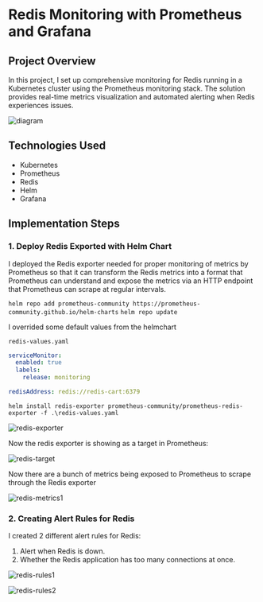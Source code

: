 # Redis Monitoring with Prometheus and Grafana

## Project Overview

In this project, I set up comprehensive monitoring for Redis running in a Kubernetes cluster using the Prometheus monitoring stack. The solution provides real-time metrics visualization and automated alerting when Redis experiences issues.

![diagram](https://github.com/Princeton45//blob/main/images/diagram.png)

## Technologies Used

- Kubernetes
- Prometheus
- Redis
- Helm
- Grafana

## Implementation Steps

### 1. Deploy Redis Exported with Helm Chart

I deployed the Redis exporter needed for proper monitoring of metrics by Prometheus so that it can transform the Redis metrics into a format that Prometheus can understand and expose the metrics via an HTTP endpoint that Prometheus can scrape at regular intervals.

`helm repo add prometheus-community https://prometheus-community.github.io/helm-charts`
`helm repo update`

I overrided some default values from the helmchart 

`redis-values.yaml`
```yaml
serviceMonitor:
  enabled: true
  labels:
    release: monitoring

redisAddress: redis://redis-cart:6379
```

`helm install redis-exporter prometheus-community/prometheus-redis-exporter -f .\redis-values.yaml`

![redis-exporter](https://github.com/Princeton45//blob/main/images/redis-exporter.png)

Now the redis exporter is showing as a target in Prometheus:

![redis-target](https://github.com/Princeton45//blob/main/images/redis-target.png)

Now there are a bunch of metrics being exposed to Prometheus to scrape through the Redis exporter

![redis-metrics1](https://github.com/Princeton45//blob/main/images/redis-metrics1.png)


### 2. Creating Alert Rules for Redis

I created 2 different alert rules for Redis: 

1) Alert when Redis is down. 
2) Whether the Redis application has too many connections at once.

![redis-rules1](https://github.com/Princeton45//blob/main/images/redis-rules1.png)

![redis-rules2](https://github.com/Princeton45//blob/main/images/redis-rules2.png)


